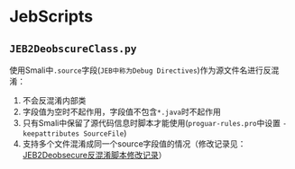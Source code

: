 # JebScripts

## `JEB2DeobscureClass.py`

  使用Smali中`.source`字段(`JEB中称为Debug Directives`)作为源文件名进行反混淆：

  1. 不会反混淆内部类
  2. 字段值为空时不起作用，字段值不包含`*.java`时不起作用
  3. 只有Smali中保留了源代码信息时脚本才能使用(`proguar-rules.pro`中设置 `-keepattributes SourceFile`)
  4. 支持多个文件混淆成同一个source字段值的情况（修改记录见：[JEB2Deobsecure反混淆脚本修改记录](https://wuruofan.com/2021/02/01/jeb2deobsureclass-deobfuscation-script-modification-record/)）

